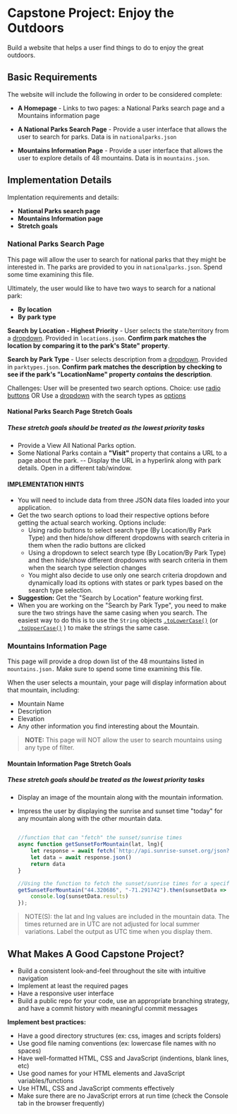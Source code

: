 # Capstone Project: Enjoy the Outdoors

Build a website that helps a user find things to do to enjoy the great outdoors.

## Basic Requirements

The website will include the following in order to be considered complete:

- **A Homepage** - Links to two pages: a National Parks search page and a Mountains information page

- **A National Parks Search Page** - Provide a user interface that allows the user to search for parks.  Data is in `nationalparks.json`

- **Mountains Information Page** - Provide a user interface that allows the user to explore details of 48 mountains. Data is in `mountains.json`.

## Implementation Details

Implentation requirements and details:

- **National Parks search page**
- **Mountains Information page**
- **Stretch goals**

### National Parks Search Page

This page will allow the user to search for national parks that they might be interested in.  The parks are provided to you in `nationalparks.json`.  Spend some time examining this file.

Ultimately, the user would like to have two ways to search for a national park:

- **By location**
- **By park type**

**Search by Location - Highest Priority** - User selects the state/territory from a [dropdown](https://developer.mozilla.org/en-US/docs/Web/HTML/Element/select). Provided in `locations.json`.  **Confirm park matches the location by comparing it to the park's State" property**.

**Search by Park Type** - User selects description from a [dropdown](https://developer.mozilla.org/en-US/docs/Web/HTML/Element/select). Provided in `parktypes.json`.  **Confirm park matches the description by checking to see if the park's "LocationName" property ***contains*** the description**.

Challenges: User will be presented two search options.
Choice:  use [radio buttons](https://developer.mozilla.org/en-US/docs/Web/HTML/Element/input/radio)
OR
Use a [dropdown](https://developer.mozilla.org/en-US/docs/Web/HTML/Element/select) with the search types as [options](https://developer.mozilla.org/en-US/docs/Web/HTML/Element/option)

#### National Parks Search Page Stretch Goals

##### These stretch goals should be treated as the lowest priority tasks

- Provide a View All National Parks option.
- Some National Parks contain a **"Visit"** property that contains a URL to a page about the park.
-- Display the URL in a hyperlink along with park details.  Open in a different tab/window.

#### IMPLEMENTATION HINTS

- You will need to include data from three JSON data files loaded into your application.
- Get the two search options to load their respective options before getting the actual search working. Options include:
  - Using radio buttons to select search type (By Location/By Park Type) and then hide/show different dropdowns with search criteria in them when the radio buttons are clicked
  - Using a dropdown to select search type (By Location/By Park Type) and then hide/show different dropdowns with search criteria in them when the search type selection changes
  - You might also decide to use only one search criteria dropdown and dynamically load its options with states or park types based on the search type selection.
- **Suggestion:** Get the "Search by Location" feature working first.
- When you are working on the "Search by Park Type", you need to make sure the two strings have the same casing when you search.  The easiest way to do this is to use the `String` objects [`.toLowerCase()`](https://mdn.io/toLowerCase)  (or [`.toUpperCase()`](https://mdn.io/toUpperCase) ) to make the strings the same case.

### Mountains Information Page

This page will provide a drop down list of the 48 mountains listed in `mountains.json.` Make sure to spend some time examining this file.

When the user selects a mountain, your page will display information about that mountain, including:

- Mountain Name
- Description
- Elevation
- Any other information you find interesting about the Mountain.

> **NOTE:** This page will NOT allow the user to search mountains using any type of filter.

#### Mountain Information Page Stretch Goals

##### These stretch goals should be treated as the lowest priority tasks

- Display an image of the mountain along with the mountain information.
- Impress the user by displaying the sunrise and sunset time "today" for any mountain along with the other mountain data.

  ```js

  //function that can "fetch" the sunset/sunrise times
  async function getSunsetForMountain(lat, lng){
      let response = await fetch(`http://api.sunrise-sunset.org/json?lat=${lat}&lng=${lng}&date=today`)
      let data = await response.json()
      return data
  }

  //Using the function to fetch the sunset/sunrise times for a specific mountain 
  getSunsetForMountain("44.320686", "-71.291742").then(sunsetData => {
      console.log(sunsetData.results)
  });
  ```

> NOTE(S): the lat and lng values are included in the mountain data. The times returned are in UTC are not adjusted for local summer variations. Label the output as UTC time when you display them.

## What Makes A Good Capstone Project?

- Build a consistent look-and-feel throughout the site with intuitive navigation
- Implement at least the required pages
- Have a responsive user interface
- Build a public repo for your code, use an appropriate branching strategy, and have a commit history with meaningful commit messages

**Implement best practices:**  

- Have a good directory structures (ex: css, images and scripts folders)
- Use good file naming conventions (ex: lowercase file names with no spaces)
- Have well-formatted HTML, CSS and JavaScript (indentions, blank lines, etc)
- Use good names for your HTML elements and JavaScript variables/functions
- Use HTML, CSS and JavaScript comments effectively
- Make sure there are no JavaScript errors at run time (check the Console tab in the browser frequently)
